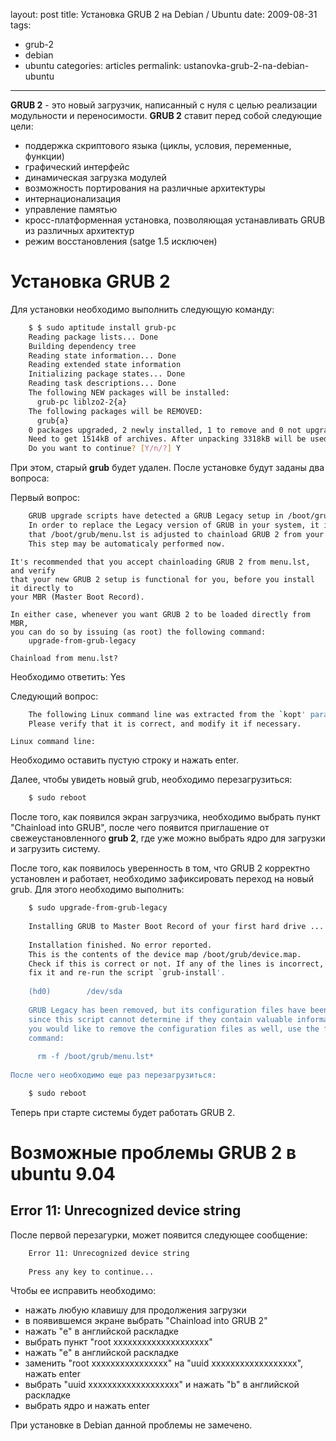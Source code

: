 layout: post
title: Установка GRUB 2 на Debian / Ubuntu
date: 2009-08-31
tags:
- grub-2
-  debian
-  ubuntu
categories: articles
permalink: ustanovka-grub-2-na-debian-ubuntu
---
**GRUB 2** - это новый загрузчик, написанный с нуля с целью реализации модульности и переносимости. **GRUB 2** ставит перед собой следующие цели:

  * поддержка скриптового языка (циклы, условия, переменные, функции)
  * графический интерфейс
  * динамическая загрузка модулей
  * возможность портирования на различные архитектуры
  * интернационализация
  * управление памятью
  * кросс-платформенная установка, позволяющая устанавливать GRUB из различных архитектур
  * режим восстановления (satge 1.5 исключен)
<!-- more -->

Установка GRUB 2
============
Для установки необходимо выполнить следующую команду:

``` bash
    $ $ sudo aptitude install grub-pc
    Reading package lists... Done
    Building dependency tree
    Reading state information... Done
    Reading extended state information
    Initializing package states... Done
    Reading task descriptions... Done
    The following NEW packages will be installed:
      grub-pc liblzo2-2{a}
    The following packages will be REMOVED:
      grub{a}
    0 packages upgraded, 2 newly installed, 1 to remove and 0 not upgraded.
    Need to get 1514kB of archives. After unpacking 3318kB will be used.
    Do you want to continue? [Y/n/?] Y
```
При этом, старый **grub** будет удален. После установке будут заданы два вопроса:


Первый вопрос:

``` bash
    GRUB upgrade scripts have detected a GRUB Legacy setup in /boot/grub.
    In order to replace the Legacy version of GRUB in your system, it is recommended 
    that /boot/grub/menu.lst is adjusted to chainload GRUB 2 from your existing GRUB Legacy setup.
    This step may be automaticaly performed now.                                                                                                                                                                                                                      
```
    It's recommended that you accept chainloading GRUB 2 from menu.lst, and verify 
    that your new GRUB 2 setup is functional for you, before you install it directly to 
    your MBR (Master Boot Record).

    In either case, whenever you want GRUB 2 to be loaded directly from MBR, 
    you can do so by issuing (as root) the following command:                                                                                        
        upgrade-from-grub-legacy                                                                                                                                                                                                  

    Chainload from menu.lst?                                                                                                                                                                                                  


Необходимо ответить: Yes

Следующий вопрос:

``` bash
    The following Linux command line was extracted from the `kopt' parameter in GRUB Legacy's menu.lst.  
    Please verify that it is correct, and modify it if necessary.
```
    Linux command line:  

Необходимо оставить пустую строку и нажать enter.

Далее, чтобы увидеть новый grub, необходимо перезагрузиться:

``` bash
    $ sudo reboot
```
После того, как появился экран загрузчика, необходимо выбрать пункт "Chainload into GRUB", после чего появится приглашение от свежеустановленного **grub 2**, где уже можно выбрать ядро для загрузки и загрузить систему.


После того, как появилось уверенность в том, что GRUB 2 корректно установлен и работает, необходимо зафиксировать переход на новый grub. Для этого необходимо выполнить:

``` bash
    $ sudo upgrade-from-grub-legacy
    
    Installing GRUB to Master Boot Record of your first hard drive ...
    
    Installation finished. No error reported.
    This is the contents of the device map /boot/grub/device.map.
    Check if this is correct or not. If any of the lines is incorrect,
    fix it and re-run the script `grub-install'.
    
    (hd0)        /dev/sda
    
    GRUB Legacy has been removed, but its configuration files have been preserved,
    since this script cannot determine if they contain valuable information.  If
    you would like to remove the configuration files as well, use the following
    command:
    
      rm -f /boot/grub/menu.lst*
    
После чего необходимо еще раз перезагрузиться:
```
``` bash
    $ sudo reboot
```
Теперь при старте системы будет работать GRUB 2.

Возможные проблемы GRUB 2 в ubuntu 9.04
=============================

Error 11: Unrecognized device string
------------------------------------------
После первой перезагурки, может появится следующее сообщение:

``` bash
    Error 11: Unrecognized device string
    
    Press any key to continue...
```
Чтобы ее исправить необходимо:

  * нажать любую клавишу для продолжения загрузки
  * в появившемся экране выбрать "Chainload into GRUB 2"
  * нажать "e" в английской раскладке
  * выбрать пункт "root xxxxxxxxxxxxxxxxxxxx"
  * нажать "e" в английской раскладке
  * заменить "root xxxxxxxxxxxxxxxx" на "uuid xxxxxxxxxxxxxxxxxx", нажать enter
  * выбрать "uuid xxxxxxxxxxxxxxxxxxx" и нажать "b" в английской раскладке
  * выбрать ядро и нажать enter

При установке в Debian данной проблемы не замечено.